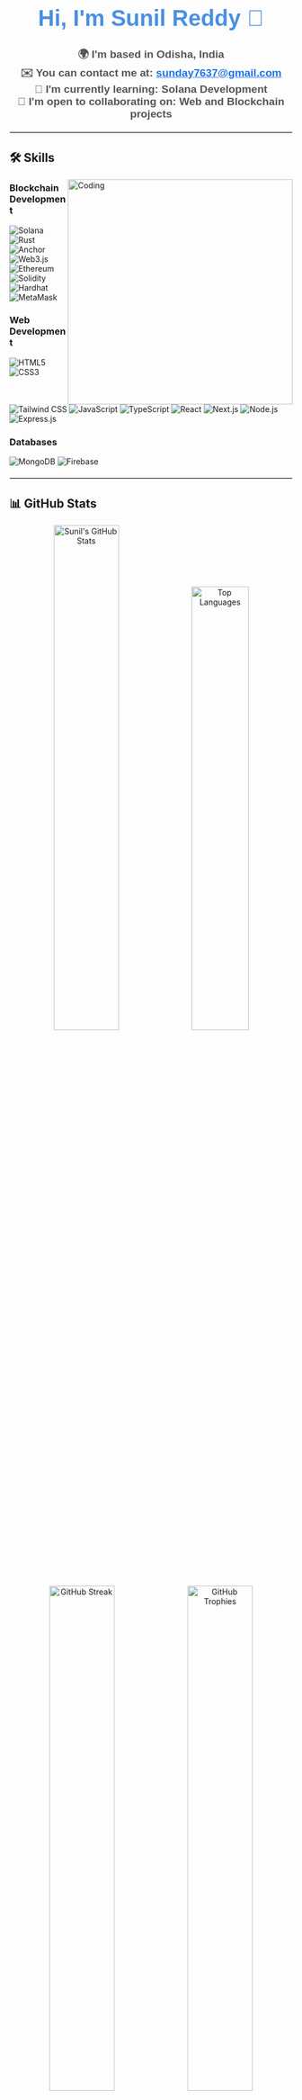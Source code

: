 

<h1 align="center" style="font-family: 'Arial', sans-serif; color: #4a90e2; font-size: 2.5rem; margin-bottom: 10px;">Hi, I'm Sunil Reddy 👋</h1>




<h3 align="center" style="font-family: 'Arial', sans-serif; color: #555; font-size: 1.2rem;">
  🌍 <strong>I'm based in Odisha, India</strong> <br>
  ✉️ <strong>You can contact me at:</strong> <a href="mailto:sunday7637@gmail.com" style="color: #1a73e8;">sunday7637@gmail.com</a> <br>
  🧠 <strong>I'm currently learning:</strong> Solana Development <br>
  🤝 <strong>I'm open to collaborating on:</strong> Web and Blockchain projects
</h3>

<hr style="border: 1px solid #ddd; margin: 20px 0;">

## 🛠️ <strong>Skills</strong>
<img align="right" alt="Coding" width="400" src="https://cdn.dribbble.com/users/1162077/screenshots/3848914/programmer.gif">

### <strong>Blockchain Development</strong>
<p align="left">
  <img src="https://img.shields.io/badge/Solana-000000?style=for-the-badge&logo=solana&logoColor=white" alt="Solana">
  <img src="https://img.shields.io/badge/Rust-000000?style=for-the-badge&logo=rust&logoColor=white" alt="Rust">
  <img src="https://img.shields.io/badge/Anchor-000000?style=for-the-badge&logo=anchor&logoColor=white" alt="Anchor">
  <img src="https://img.shields.io/badge/Web3.js-F16822?style=for-the-badge&logo=web3.js&logoColor=white" alt="Web3.js">
  <img src="https://img.shields.io/badge/Ethereum-3C3C3D?style=for-the-badge&logo=ethereum&logoColor=white" alt="Ethereum">
  <img src="https://img.shields.io/badge/Solidity-363636?style=for-the-badge&logo=solidity&logoColor=white" alt="Solidity">
  <img src="https://img.shields.io/badge/Hardhat-F7DF1E?style=for-the-badge&logo=hardhat&logoColor=black" alt="Hardhat">
  <img src="https://img.shields.io/badge/MetaMask-ED8B00?style=for-the-badge&logo=metamask&logoColor=white" alt="MetaMask">
</p>

### <strong>Web Development</strong>
<p align="left">
  <img src="https://img.shields.io/badge/HTML5-E34F26?style=for-the-badge&logo=html5&logoColor=white" alt="HTML5">
  <img src="https://img.shields.io/badge/CSS3-1572B6?style=for-the-badge&logo=css3&logoColor=white" alt="CSS3">
  <img src="https://img.shields.io/badge/Tailwind%20CSS-06B6D4?style=for-the-badge&logo=tailwindcss&logoColor=white" alt="Tailwind CSS">
  <img src="https://img.shields.io/badge/JavaScript-F7DF1E?style=for-the-badge&logo=javascript&logoColor=black" alt="JavaScript">
  <img src="https://img.shields.io/badge/TypeScript-3178C6?style=for-the-badge&logo=typescript&logoColor=white" alt="TypeScript">
  <img src="https://img.shields.io/badge/React-61DAFB?style=for-the-badge&logo=react&logoColor=black" alt="React">
  <img src="https://img.shields.io/badge/Next.js-000000?style=for-the-badge&logo=next.js&logoColor=white" alt="Next.js">
  <img src="https://img.shields.io/badge/Node.js-339933?style=for-the-badge&logo=node.js&logoColor=white" alt="Node.js">
  <img src="https://img.shields.io/badge/Express.js-000000?style=for-the-badge&logo=express&logoColor=white" alt="Express.js">
</p>

### <strong>Databases</strong>
<p align="left">
  <img src="https://img.shields.io/badge/MongoDB-47A248?style=for-the-badge&logo=mongodb&logoColor=white" alt="MongoDB">
  <img src="https://img.shields.io/badge/Firebase-FFCA28?style=for-the-badge&logo=firebase&logoColor=black" alt="Firebase">
</p>

<hr style="border: 1px solid #ddd; margin: 20px 0;">

## 📊 <strong>GitHub Stats</strong>


<p align="center">
  <img src="https://github-readme-stats.vercel.app/api?username=0xSunday&show_icons=true&theme=dark&hide_border=true&count_private=true" alt="Sunil's GitHub Stats" width="48%">
  <img src="https://github-readme-stats.vercel.app/api/top-langs/?username=0xSunday&layout=compact&theme=dark&hide_border=true" alt="Top Languages" width="45%">
</p>

<p align="center">
  <img src="https://github-readme-streak-stats.herokuapp.com/?user=0xSunday&theme=dark&hide_border=true" alt="GitHub Streak" width="48%">
  <img src="https://github-profile-trophy.vercel.app/?username=0xSunday&theme=onedark&no-frame=true&row=1&column=7" alt="GitHub Trophies" width="48%">
</p>

<p align="center">
  <img src="https://activity-graph.herokuapp.com/graph?username=0xSunday&theme=react-dark&hide_border=true&area=true" alt="GitHub Activity Graph" width="90%">
</p>

<hr style="border: 1px solid #ddd; margin: 20px 0;">

## 👨‍💻 <strong>Let's Connect</strong>

<p align="center">
  <a href="mailto:sunday7637@gmail.com">
    <img src="https://img.shields.io/badge/Email-D14836?style=for-the-badge&logo=gmail&logoColor=white" alt="Email" style="border-radius: 20px;">
  </a>
  <a href="https://www.linkedin.com/in/karri-sunil-reddy-209249216">
    <img src="https://img.shields.io/badge/LinkedIn-0077B5?style=for-the-badge&logo=linkedin&logoColor=white" alt="LinkedIn" style="border-radius: 20px;">
  </a>
  <a href="https://x.com/0xSunilReddy">
    <img src="https://img.shields.io/badge/Twitter-1DA1F2?style=for-the-badge&logo=twitter&logoColor=white" alt="Twitter" style="border-radius: 20px;">
  </a>
  <a href="https://github.com/sunilreddy">
    <img src="https://img.shields.io/badge/GitHub-100000?style=for-the-badge&logo=github&logoColor=white" alt="GitHub" style="border-radius: 20px;">
  </a>
</p>

<hr style="border: 1px solid #ddd; margin: 20px 0;">

## 🤝 <strong>Open to Collaboration</strong>

<p align="center" style="font-family: 'Arial', sans-serif; color: #555;">
  I'm always excited to collaborate on <strong>Solana Development</strong> and <strong>Web Development</strong> projects. If you have an idea or need help with a project, feel free to reach out!  
</p>

<hr style="border: 1px solid #ddd; margin: 20px 0;">

## 📝 <strong>Favorite Quote</strong>

<p align="center" style="font-family: 'Arial', sans-serif; color: #555;">
  <i>"The best way to predict the future is to create it."</i> – Peter Drucker  
</p>

<hr style="border: 1px solid #ddd; margin: 20px 0;">

## 🌟 <strong>Recent Achievements</strong>

<p align="center" style="font-family: 'Arial', sans-serif; color: #555;">
  🏆 <strong>Completed Solana Bootcamp</strong> <br>
  🚀 <strong>Launched 5+ Blockchain Projects</strong> <br>
  📈 <strong>Contributed to 10+ Open Source Projects</strong>
</p>

<hr style="border: 1px solid #ddd; margin: 20px 0;">


🌟 <strong>Feel free to explore my repositories and don't hesitate to reach out if you'd like to collaborate or chat about tech!</strong>
